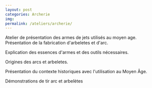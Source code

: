```yaml
---
layout: post
categories: Archerie
img: 
permalink: /ateliers/archerie/
---
```

Atelier de présentation des armes de jets utilisés au moyen age. 
Présentation de la fabrication d'arbeletes et d'arc. 


Explication des essences d'armes et des outils nécessaires.

Origines des arcs et arbeletes.

Présentation du contexte historiques avec l'utilisation au Moyen Âge.

Démonstrations de tir arc et arbelètes
